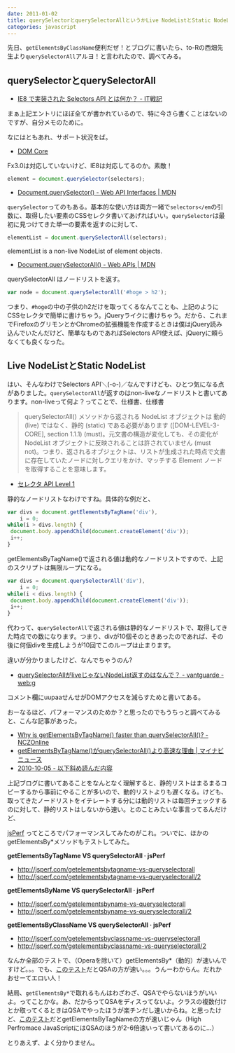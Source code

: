 ```yaml
---
date: 2011-01-02
title: querySelectorとquerySelectorAllというかLive NodeListとStatic NodeList
categories: javascript
---
```


先日、`getElementsByClassName`便利だぜ！とブログに書いたら、to-Rの西畑先生より`querySelectorAll`アルヨ！と言われたので、調べてみる。

## querySelectorとquerySelectorAll

+ [IE8 で実装された Selectors API とは何か？ - IT戦記](http://d.hatena.ne.jp/amachang/20080306/1204787459)

まぁ上記エントリにほぼ全てが書かれているので、特に今さら書くことはないのですが、自分メモのために。

なにはともあれ、サポート状況をば。

+ [DOM Core](http://quirksmode.org/dom/core/)

Fx3.0は対応していないけど、IE8は対応してるのか。素敵！

```javascript
element = document.querySelector(selectors);
```

+ [Document.querySelector() - Web API Interfaces | MDN](https://developer.mozilla.org/en-US/docs/Web/API/Document/querySelector)

`querySelector`ってのもある。基本的な使い方は両方一緒で`selectors</em`の引数に、取得したい要素のCSSセレクタ書いてあげればいい。`querySelector`は最初に見つけてきた単一の要素を返すのに対して、

> 
```javascript
elementList = document.querySelectorAll(selectors);
```
elementList is a non-live NodeList of element objects.

+ [Document.querySelectorAll() - Web APIs | MDN](https://developer.mozilla.org/en-US/docs/Web/API/Document/querySelectorAll)

querySelectorAll はノードリストを返す。

```javascript
var node = document.querySelectorAll('#hoge > h2');
```

つまり、`#hoge`の中の子供のh2だけを取ってくるなんてことも、上記のようにCSSセレクタで簡単に書けちゃう。jQueryライクに書けちゃう。だから、これまでFirefoxのグリモンとかChromeの拡張機能を作成するときは僕はjQuery読み込んでいたんだけど、簡単なものであればSelectors API使えば、jQueryに頼らなくても良くなった。

## Live NodeListとStatic NodeList

はい、そんなわけでSelectors API＼(-o-)／なんですけども、ひとつ気になる点がありました。`querySelectorAll`が返すのはnon-liveなノードリストと書いてあります。non-liveって何よ？ってことで、仕様書、仕様書

> querySelectorAll() メソッドから返される NodeList オブジェクトは 動的 (live) ではなく、静的 (static) である必要があります ([DOM-LEVEL-3-CORE], section 1.1.1) (must)。元文書の構造が変化しても、その変化が NodeList オブジェクトに反映されることは許されていません (must not)。つまり、返されるオブジェクトは、リストが生成された時点で文書に存在していたノードに対しクエリをかけ、マッチする Element ノードを取得することを意味します。

+ [セレクタ API Level 1](http://standards.mitsue.co.jp/resources/w3c/TR/selectors-api/)

静的なノードリストなわけですね。具体的な例だと、

```javascript
var divs = document.getElementsByTagName('div'),
    i = 0;
while(i > divs.length) {
 document.body.appendChild(document.createElement('div'));
 i++;
}
```

getElementsByTagName()で返される値は動的なノードリストですので、上記のスクリプトは無限ループになる。

```javascript
var divs = document.querySelectorAll('div'),
    i = 0;
while(i < divs.length) {
 document.body.appendChild(document.createElement('div'));
 i++;
}
```

代わって、`querySelectorAll`で返される値は静的なノードリストで、取得してきた時点での数になります。つまり、divが10個そのときあったのであれば、その後に何個divを生成しようが10回でこのループは止まります。

違いが分かりましたけど、なんでちゃうのん?

+ [querySelectorAllがliveじゃないNodeList返すのはなんで？ - vantguarde - web:g](http://web.g.hatena.ne.jp/vantguarde/20081114/1226673398)

コメント欄にuupaaせんせがDOMアクセスを減らすためと書いてある。

おーなるほど、パフォーマンスのためか？と思ったのでもうちっと調べてみると、こんな記事があった。

+ [Why is getElementsByTagName() faster than querySelectorAll()? - NCZOnline](https://www.nczonline.net/blog/2010/09/28/why-is-getelementsbytagname-faster-that-queryselectorall/)
+ [getElementsByTagName()がquerySelectorAll()より高速な理由 | マイナビニュース](http://news.mynavi.jp/articles/2010/10/01/javascript-nodelist-difference/)
+ [2010-10-05 - 以下斜め読んだ内容](http://vwxyz.hateblo.jp/entries/2010/10/05)

上記ブログに書いてあることをなんとなく理解すると、静的リストはまるまるコピーするから事前にやることが多いので、動的リストよりも遅くなる。けども、取ってきたノードリストをイテレートする分には動的リストは毎回チェックするのに対して、静的リストはしないから速い。とのことみたいな事言ってるんだけど、

<a href="http://jsperf.com/">jsPerf</a> ってところでパフォーマンスしてみたのがこれ。ついでに、ほかのgetElementsBy*メソッドもテストしてみた。

<strong>getElementsByTagName VS querySelectorAll · jsPerf</strong>
<ul>
	<li><a href="http://jsperf.com/getelementsbytagname-vs-queryselectorall">http://jsperf.com/getelementsbytagname-vs-queryselectorall</a></li>
	<li><a href="http://jsperf.com/getelementsbytagname-vs-queryselectorall/2">http://jsperf.com/getelementsbytagname-vs-queryselectorall/2</a></li>
</ul>
<strong>getElementsByName VS querySelectorAll · jsPerf</strong>
<ul>
	<li><a href="http://jsperf.com/getelementsbyname-vs-queryselectorall">http://jsperf.com/getelementsbyname-vs-queryselectorall</a></li>
	<li><a href="http://jsperf.com/getelementsbyname-vs-queryselectorall/2">http://jsperf.com/getelementsbyname-vs-queryselectorall/2</a></li>
</ul>
<strong>getElementsByClassName VS querySelectorAll · jsPerf</strong>


<ul>
	<li><a href="http://jsperf.com/getelementsbyclassname-vs-queryselectorall">http://jsperf.com/getelementsbyclassname-vs-queryselectorall</a></li>
	<li><a href="http://jsperf.com/getelementsbyclassname-vs-queryselectorall/2">http://jsperf.com/getelementsbyclassname-vs-queryselectorall/2</a></li>
</ul>

なんか全部のテストで、（Operaを除いて）getElementsBy*（動的）が速いんですけど。。。でも、<a href="http://jsperf.com/getelementsbytagname-a-0-vs-queryselector-a/4">このテスト</a>だとQSAの方が速い。。。うんーわからん。だれかおせーてエロい人！

結局、`getElementsBy*`で取れるもんはわざわざ、QSAでやらないほうがいいよ。ってことかな。あ、だからってQSAをディスってないよ。クラスの複数付けとか取ってくるときはQSAでやったほうが楽チンだし速いからね。と思ったけど、<a href="http://jsperf.com/the-benefit-of-using-the-selectors-api">このテスト</a>だとgetElementsByTagNameの方が速いじゃん（High Perfromace JavaScriptにはQSAのほうが2-6倍速いって書いてあるのに...）

とりあえず、よく分かりません。